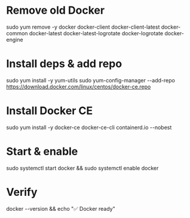 # Remove old Docker
sudo yum remove -y docker docker-client docker-client-latest docker-common docker-latest docker-latest-logrotate docker-logrotate docker-engine

# Install deps & add repo
sudo yum install -y yum-utils
sudo yum-config-manager --add-repo https://download.docker.com/linux/centos/docker-ce.repo

# Install Docker CE
sudo yum install -y docker-ce docker-ce-cli containerd.io --nobest

# Start & enable
sudo systemctl start docker && sudo systemctl enable docker

# Verify
docker --version && echo "✅ Docker ready"
